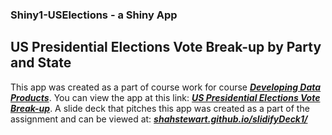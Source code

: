 ### Shiny1-USElections - a Shiny App
## US Presidential Elections Vote Break-up by Party and State

This app was created as a part of  course work for course [_**Developing Data Products**_](https://www.coursera.org/learn/data-products/home/welcome).
You can view the app at this link: [_**US Presidential Elections Vote Break-up**_](https://shahstewart.shinyapps.io/US_PresidentialElections/). 
A slide deck that pitches this app was created as a part of the assignment and can be viewed at: [**_shahstewart.github.io/slidifyDeck1/_**](https://shahstewart.github.io/slidifyDeck1/)
